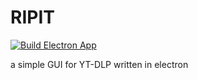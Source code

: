 # RIPIT
[![Build Electron App](https://github.com/core6quad/ripit/actions/workflows/node.js.yml/badge.svg)](https://github.com/core6quad/ripit/actions/workflows/node.js.yml)

a simple GUI for YT-DLP written in electron
